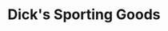 ---
title: "Dick's Sporting Goods"
url: /atlanta/dicks-sporting-goods-cumberland-mall/
shop: Sport
---